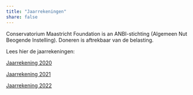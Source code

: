 ```yaml
---
title: "Jaarrekeningen"
share: false 
---
```


Conservatorium Maastricht Foundation is an ANBI-stichting (Algemeen Nut Beogende Instelling). Doneren is aftrekbaar van de belasting.

Lees hier de jaarrekeningen:


[Jaarrekening 2020](jaarrekening_2020.pdf)


[Jaarrekening 2021](jaarrekening_2021.pdf)


[Jaarrekening 2022](jaarrekening_2022.pdf)
